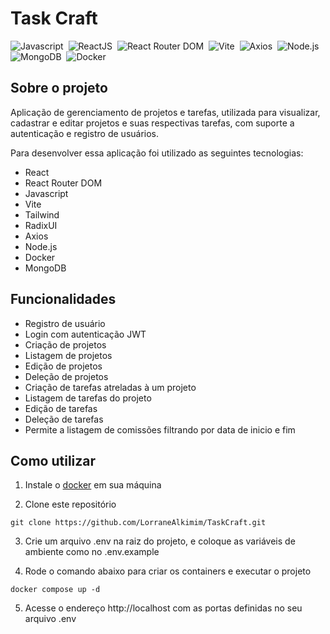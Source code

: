 # Task Craft

![Javascript](https://img.shields.io/badge/-Javascript-282A36?style=flat&logo=javascript)&nbsp;
![ReactJS](https://img.shields.io/badge/-ReactJS-282A36?style=flat&logo=react)&nbsp;
![React Router DOM](https://img.shields.io/badge/React%20Router%20DOM-%23092E20.svg?style=flat&logo=react-router)&nbsp;
![Vite](https://img.shields.io/badge/Vite-%2314354C.svg?style=flat&logo=vite)&nbsp;
![Axios](https://img.shields.io/badge/Axios-%2314354C.svg?style=flat&logo=axios&logoColor=5A29E4)&nbsp;
![Node.js](https://img.shields.io/badge/-Node.js-282A36?style=flat&logo=node.js)&nbsp;
![MongoDB](https://img.shields.io/badge/-MongoDB-282A36?style=flat&logo=mongodb)&nbsp;
![Docker](https://img.shields.io/badge/-Docker-282A36?style=flat&logo=docker)&nbsp;


## Sobre o projeto

Aplicação de gerenciamento de projetos e tarefas, utilizada para visualizar, cadastrar e editar projetos e suas respectivas tarefas, com suporte a autenticação e registro de usuários.

Para desenvolver essa aplicação foi utilizado as seguintes tecnologias:

- React
- React Router DOM
- Javascript
- Vite
- Tailwind
- RadixUI
- Axios
- Node.js
- Docker
- MongoDB

## Funcionalidades

- Registro de usuário
- Login com autenticação JWT
- Criação de projetos
- Listagem de projetos
- Edição de projetos
- Deleção de projetos
- Criação de tarefas atreladas à um projeto
- Listagem de tarefas do projeto
- Edição de tarefas
- Deleção de tarefas
- Permite a listagem de comissões filtrando por data de inicio e fim

## Como utilizar

1. Instale o [docker](https://docs.docker.com/engine/install/) em sua máquina

2. Clone este repositório

```
git clone https://github.com/LorraneAlkimim/TaskCraft.git
```

3. Crie um arquivo .env na raiz do projeto, e coloque as variáveis de ambiente como no .env.example

4. Rode o comando abaixo para criar os containers e executar o projeto

```
docker compose up -d
```

5. Acesse o endereço http://localhost com as portas definidas no seu arquivo .env